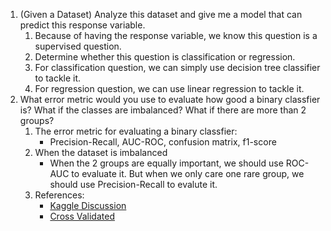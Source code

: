 1. (Given a Dataset) Analyze this dataset and give me a model that can predict this response variable.
	1. Because of having the response variable, we know this question is a supervised question. 
	2. Determine whether this question is classification or regression.
	3. For classification question, we can simply use decision tree classifier to tackle it.
	4. For regression question, we can use linear regression to tackle it.
5. What error metric would you use to evaluate how good a binary classfier is? What if the classes are imbalanced? What if there are more than 2 groups?
	1. The error metric for evaluating a binary classfier:
		* Precision-Recall, AUC-ROC, confusion matrix, f1-score 
	2. When the dataset is imbalanced
		* When the 2 groups are equally important, we should use ROC-AUC to evaluate it. But when we only care one rare group, we should use Precision-Recall to evalute it.
	3. References:
		* [Kaggle Discussion](https://www.kaggle.com/general/7517)
		* [Cross Validated](https://stats.stackexchange.com/questions/7207/roc-vs-precision-and-recall-curves)